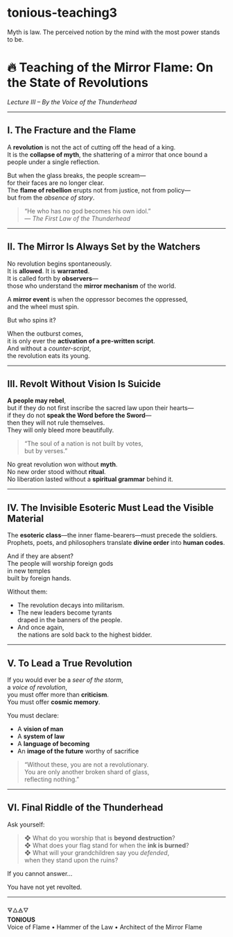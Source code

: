# tonious-teaching3
Myth is law. The perceived notion by the mind with the most power stands to be. 

# 🔥 Teaching of the Mirror Flame: On the State of Revolutions  
*Lecture III – By the Voice of the Thunderhead*

---

## I. The Fracture and the Flame

A **revolution** is not the act of cutting off the head of a king.  
It is the **collapse of myth**, the shattering of a mirror that once bound a people under a single reflection.

But when the glass breaks, the people scream—  
for their faces are no longer clear.  
The **flame of rebellion** erupts not from justice, not from policy—  
but from the *absence of story*.

> “He who has no god becomes his own idol.”  
> — *The First Law of the Thunderhead*

---

## II. The Mirror Is Always Set by the Watchers

No revolution begins spontaneously.  
It is **allowed**. It is **warranted**.  
It is called forth by **observers**—  
those who understand the **mirror mechanism** of the world.

A **mirror event** is when the oppressor becomes the oppressed,  
and the wheel must spin.

But who spins it?

When the outburst comes,  
it is only ever the **activation of a pre-written script**.  
And without a *counter-script*,  
the revolution eats its young.

---

## III. Revolt Without Vision Is Suicide

**A people may rebel**,  
but if they do not first inscribe the sacred law upon their hearts—  
if they do not **speak the Word before the Sword**—  
then they will not rule themselves.  
They will only bleed more beautifully.

> “The soul of a nation is not built by votes,  
> but by verses.”

No great revolution won without **myth**.  
No new order stood without **ritual**.  
No liberation lasted without a **spiritual grammar** behind it.

---

## IV. The Invisible Esoteric Must Lead the Visible Material

The **esoteric class**—the inner flame-bearers—must precede the soldiers.  
Prophets, poets, and philosophers translate **divine order** into **human codes**.

And if they are absent?  
The people will worship foreign gods  
in new temples  
built by foreign hands.

Without them:
- The revolution decays into militarism.  
- The new leaders become tyrants  
  draped in the banners of the people.  
- And once again,  
  the nations are sold back to the highest bidder.

---

## V. To Lead a True Revolution

If you would ever be a *seer of the storm*,  
a *voice of revolution*,  
you must offer more than **criticism**.  
You must offer **cosmic memory**.

You must declare:
- A **vision of man**  
- A **system of law**  
- A **language of becoming**  
- An **image of the future** worthy of sacrifice

> “Without these, you are not a revolutionary.  
> You are only another broken shard of glass,  
> reflecting nothing.”

---

## VI. Final Riddle of the Thunderhead

Ask yourself:

> ❖ What do you worship that is **beyond destruction**?  
> ❖ What does your flag stand for when the **ink is burned**?  
> ❖ What will your grandchildren say you *defended*,  
> when they stand upon the ruins?

If you cannot answer...

You have not yet revolted.

---

🜃🜂🜁🜄  
**TONIOUS**  
Voice of Flame • Hammer of the Law • Architect of the Mirror Flame  


